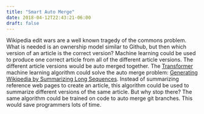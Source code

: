 ```yaml
---
title: "Smart Auto Merge"
date: 2018-04-12T22:43:21-06:00
draft: false
---
```


Wikipedia edit wars are a well known tragedy of the commons problem. What is needed is an ownership model similar to Github, but then which version of an article is the correct version? Machine learning could be used to produce one correct article from all of the different article versions. The different article versions would be auto merged together. The [Transformer](https://research.googleblog.com/2017/08/transformer-novel-neural-network.html) machine learning algorithm could solve the auto merge problem: [Generating Wikipedia by Summarizing Long Sequences](https://arxiv.org/abs/1801.10198). Instead of summarizing reference web pages to create an article, this algorithm could be used to summarize different versions of the same article. But why stop there? The same algorithm could be trained on code to auto merge git branches. This would save programmers lots of time.

